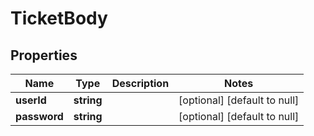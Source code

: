 # TicketBody

## Properties
Name | Type | Description | Notes
------------ | ------------- | ------------- | -------------
**userId** | **string** |  | [optional] [default to null]
**password** | **string** |  | [optional] [default to null]


